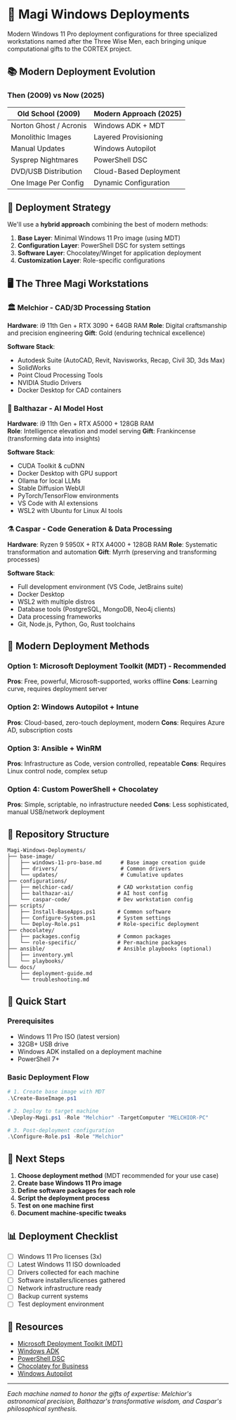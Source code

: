 # 🌟 Magi Windows Deployments

Modern Windows 11 Pro deployment configurations for three specialized workstations named after the Three Wise Men, each bringing unique computational gifts to the CORTEX project.

## 📚 Modern Deployment Evolution

### Then (2009) vs Now (2025)

| Old School (2009) | Modern Approach (2025) |
|-------------------|------------------------|
| Norton Ghost / Acronis | Windows ADK + MDT |
| Monolithic Images | Layered Provisioning |
| Manual Updates | Windows Autopilot |
| Sysprep Nightmares | PowerShell DSC |
| DVD/USB Distribution | Cloud-Based Deployment |
| One Image Per Config | Dynamic Configuration |

## 🎯 Deployment Strategy

We'll use a **hybrid approach** combining the best of modern methods:

1. **Base Layer**: Minimal Windows 11 Pro image (using MDT)
2. **Configuration Layer**: PowerShell DSC for system settings
3. **Software Layer**: Chocolatey/Winget for application deployment
4. **Customization Layer**: Role-specific configurations

## 🖥️ The Three Magi Workstations

### 🏛️ Melchior - CAD/3D Processing Station
**Hardware**: i9 11th Gen + RTX 3090 + 64GB RAM
**Role**: Digital craftsmanship and precision engineering
**Gift**: Gold (enduring technical excellence)

**Software Stack**:
- Autodesk Suite (AutoCAD, Revit, Navisworks, Recap, Civil 3D, 3ds Max)
- SolidWorks
- Point Cloud Processing Tools
- NVIDIA Studio Drivers
- Docker Desktop for CAD containers

### 🔮 Balthazar - AI Model Host
**Hardware**: i9 11th Gen + RTX A5000 + 128GB RAM  
**Role**: Intelligence elevation and model serving
**Gift**: Frankincense (transforming data into insights)

**Software Stack**:
- CUDA Toolkit & cuDNN
- Docker Desktop with GPU support
- Ollama for local LLMs
- Stable Diffusion WebUI
- PyTorch/TensorFlow environments
- VS Code with AI extensions
- WSL2 with Ubuntu for Linux AI tools

### ⚗️ Caspar - Code Generation & Data Processing
**Hardware**: Ryzen 9 5950X + RTX A4000 + 128GB RAM
**Role**: Systematic transformation and automation
**Gift**: Myrrh (preserving and transforming processes)

**Software Stack**:
- Full development environment (VS Code, JetBrains suite)
- Docker Desktop
- WSL2 with multiple distros
- Database tools (PostgreSQL, MongoDB, Neo4j clients)
- Data processing frameworks
- Git, Node.js, Python, Go, Rust toolchains

## 🚀 Modern Deployment Methods

### Option 1: Microsoft Deployment Toolkit (MDT) - Recommended
**Pros**: Free, powerful, Microsoft-supported, works offline
**Cons**: Learning curve, requires deployment server

### Option 2: Windows Autopilot + Intune
**Pros**: Cloud-based, zero-touch deployment, modern
**Cons**: Requires Azure AD, subscription costs

### Option 3: Ansible + WinRM
**Pros**: Infrastructure as Code, version controlled, repeatable
**Cons**: Requires Linux control node, complex setup

### Option 4: Custom PowerShell + Chocolatey
**Pros**: Simple, scriptable, no infrastructure needed
**Cons**: Less sophisticated, manual USB/network deployment

## 📁 Repository Structure

```
Magi-Windows-Deployments/
├── base-image/
│   ├── windows-11-pro-base.md      # Base image creation guide
│   ├── drivers/                    # Common drivers
│   └── updates/                    # Cumulative updates
├── configurations/
│   ├── melchior-cad/              # CAD workstation config
│   ├── balthazar-ai/              # AI host config
│   └── caspar-code/               # Dev workstation config
├── scripts/
│   ├── Install-BaseApps.ps1       # Common software
│   ├── Configure-System.ps1       # System settings
│   └── Deploy-Role.ps1            # Role-specific deployment
├── chocolatey/
│   ├── packages.config            # Common packages
│   └── role-specific/             # Per-machine packages
├── ansible/                       # Ansible playbooks (optional)
│   ├── inventory.yml
│   └── playbooks/
└── docs/
    ├── deployment-guide.md
    └── troubleshooting.md
```

## 🔧 Quick Start

### Prerequisites
- Windows 11 Pro ISO (latest version)
- 32GB+ USB drive
- Windows ADK installed on a deployment machine
- PowerShell 7+

### Basic Deployment Flow
```powershell
# 1. Create base image with MDT
.\Create-BaseImage.ps1

# 2. Deploy to target machine
.\Deploy-Magi.ps1 -Role "Melchior" -TargetComputer "MELCHIOR-PC"

# 3. Post-deployment configuration
.\Configure-Role.ps1 -Role "Melchior"
```

## 🎯 Next Steps

1. **Choose deployment method** (MDT recommended for your use case)
2. **Create base Windows 11 Pro image**
3. **Define software packages for each role**
4. **Script the deployment process**
5. **Test on one machine first**
6. **Document machine-specific tweaks**

## 📊 Deployment Checklist

- [ ] Windows 11 Pro licenses (3x)
- [ ] Latest Windows 11 ISO downloaded
- [ ] Drivers collected for each machine
- [ ] Software installers/licenses gathered
- [ ] Network infrastructure ready
- [ ] Backup current systems
- [ ] Test deployment environment

## 🔗 Resources

- [Microsoft Deployment Toolkit (MDT)](https://docs.microsoft.com/en-us/windows/deployment/deploy-windows-mdt/get-started-with-the-microsoft-deployment-toolkit)
- [Windows ADK](https://docs.microsoft.com/en-us/windows-hardware/get-started/adk-install)
- [PowerShell DSC](https://docs.microsoft.com/en-us/powershell/scripting/dsc/overview)
- [Chocolatey for Business](https://chocolatey.org/solutions/businesses)
- [Windows Autopilot](https://docs.microsoft.com/en-us/mem/autopilot/)

---

*Each machine named to honor the gifts of expertise: Melchior's astronomical precision, Balthazar's transformative wisdom, and Caspar's philosophical synthesis.*